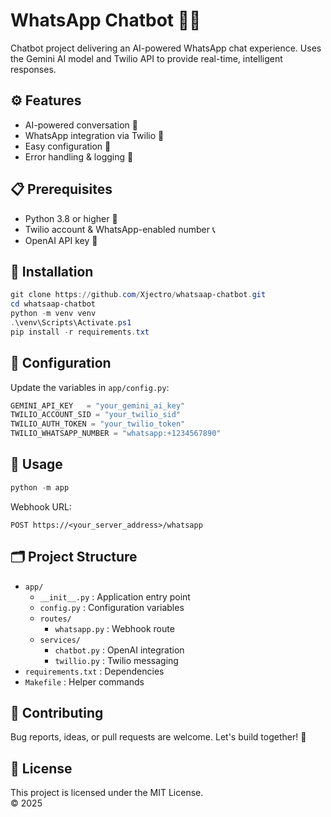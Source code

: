 # WhatsApp Chatbot 🤖💬

Chatbot project delivering an AI-powered WhatsApp chat experience. Uses the Gemini AI model and Twilio API to provide real-time, intelligent responses.

## ⚙️ Features
- AI-powered conversation 🧠  
- WhatsApp integration via Twilio 📲  
- Easy configuration 🔧  
- Error handling & logging 📝  

## 📋 Prerequisites
- Python 3.8 or higher 🐍  
- Twilio account & WhatsApp-enabled number 📞  
- OpenAI API key 🔑  

## 🚀 Installation
```powershell
git clone https://github.com/Xjectro/whatsaap-chatbot.git
cd whatsaap-chatbot
python -m venv venv
.\venv\Scripts\Activate.ps1
pip install -r requirements.txt
```

## 🔧 Configuration
Update the variables in `app/config.py`:
```python
GEMINI_API_KEY   = "your_gemini_ai_key"
TWILIO_ACCOUNT_SID = "your_twilio_sid"
TWILIO_AUTH_TOKEN = "your_twilio_token"
TWILIO_WHATSAPP_NUMBER = "whatsapp:+1234567890"
```

## 🏃 Usage
```powershell
python -m app
```
Webhook URL:
```
POST https://<your_server_address>/whatsapp
```

## 🗂️ Project Structure
- `app/`
  - `__init__.py`       : Application entry point  
  - `config.py`         : Configuration variables  
  - `routes/`
    - `whatsapp.py`     : Webhook route  
  - `services/`
    - `chatbot.py`      : OpenAI integration  
    - `twillio.py`      : Twilio messaging  
- `requirements.txt`    : Dependencies  
- `Makefile`            : Helper commands  

## 🤝 Contributing
Bug reports, ideas, or pull requests are welcome. Let's build together! 🌟

## 📝 License
This project is licensed under the MIT License.  
© 2025
